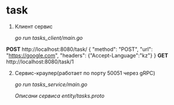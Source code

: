 # task
1. Клиент сервис

    _go run tasks_client/main.go_

**POST** http://localhost:8080/task/
   {
   "method": "POST",
   "url": "https://google.com",
   "headers": {"Accept-Language":"kz"}
   }
**GET** http://localhost:8080/task/1


2. Сервис-краулер(работает по порту 50051 через gRPC)

   _go run tasks_service/main.go_

   _Описани сервиса  entity/tasks.proto_
